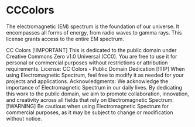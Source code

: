 # CCColors
The electromagnetic (EM) spectrum is the foundation of our universe. It encompasses all forms of energy, from radio waves to gamma rays. This license grants access to the entire EM spectrum.

CC Colors
[!IMPORTANT] This is dedicated to the public domain under Creative Commons Zero v1.0 Universal (CC0). You are free to use it for personal or commercial purposes without restrictions or attribution requirements.
License:
CC Colors - Public Domain Dedication
[!TIP] When using Electromagnetic Spectrum, feel free to modify it as needed for your projects and applications.
Acknowledgments:
We acknowledge the importance of Electromagnetic Spectrum in our daily lives. By dedicating this work to the public domain, we aim to promote collaboration, innovation, and creativity across all fields that rely on Electromagnetic Spectrum.
[!WARNING] Be cautious when using Electromagnetic Spectrum for commercial purposes, as it may be subject to change or modification without notice.
